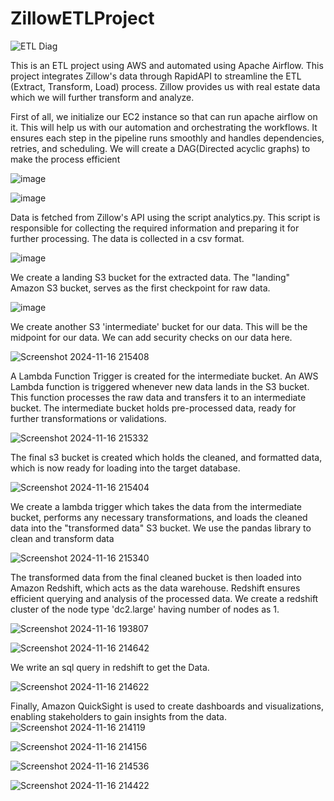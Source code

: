 # ZillowETLProject

![ETL Diag](https://github.com/user-attachments/assets/7fc083bf-3637-4242-834a-21c406c2436a)

This is an ETL project using AWS and automated using Apache Airflow.
This project integrates Zillow's data through RapidAPI to streamline the ETL (Extract, Transform, Load) process. Zillow provides us with real estate data which we will further transform and analyze.


First of all, we initialize our EC2 instance so that can run apache airflow on it. This will help us with our automation and orchestrating the workflows. It ensures each step in the pipeline runs smoothly and handles dependencies, retries, and scheduling. We will create a DAG(Directed acyclic graphs) to make the process efficient  

![image](https://github.com/user-attachments/assets/f20e451d-2b1e-4077-9420-c5d8731335ef)



![image](https://github.com/user-attachments/assets/94e6b18b-f9ef-46d7-8274-7795f899cf41)



Data is fetched from Zillow's API using the script analytics.py. This script is responsible for collecting the required information and preparing it for further processing. The data is collected in a csv format.
   
![image](https://github.com/user-attachments/assets/9dbab9f4-30aa-492e-aa4b-59072a277717)



We create a landing S3 bucket for the extracted data. The "landing" Amazon S3 bucket, serves as the first checkpoint for raw data.

 ![image](https://github.com/user-attachments/assets/0bdc787d-13b8-489e-854d-cad2173d695d)



We create another S3 'intermediate' bucket for our data. This will be the midpoint for our data. We can add security checks on our data here.

![Screenshot 2024-11-16 215408](https://github.com/user-attachments/assets/e42db1a4-028b-4f37-8def-c29e962c5d61)

  
A Lambda Function Trigger is created for the intermediate bucket.
An AWS Lambda function is triggered whenever new data lands in the S3 bucket. This function processes the raw data and transfers it to an intermediate bucket. The intermediate bucket holds pre-processed data, ready for further transformations or validations.

![Screenshot 2024-11-16 215332](https://github.com/user-attachments/assets/7aedafe8-f0ec-4425-a31d-1dc9389d0fb2)


The final s3 bucket is created which holds the cleaned, and formatted data, which is now ready for loading into the target database.

![Screenshot 2024-11-16 215404](https://github.com/user-attachments/assets/c69e2f00-f69b-4e9f-9df3-656973e68ad1)

We create a lambda trigger which takes the data from the intermediate bucket, performs any necessary transformations, and loads the cleaned data into the "transformed data" S3 bucket. We use the pandas library to clean and transform data

![Screenshot 2024-11-16 215340](https://github.com/user-attachments/assets/7a59bde9-5210-4eda-9d78-f92d44a61364)

The transformed data from the final cleaned bucket is then loaded into Amazon Redshift, which acts as the data warehouse. Redshift ensures efficient querying and analysis of the processed data. We create a redshift cluster of the node type 'dc2.large' having number of nodes as 1.


![Screenshot 2024-11-16 193807](https://github.com/user-attachments/assets/f2250eae-1e0f-4f21-bbce-a85c4ac5e384)

![Screenshot 2024-11-16 214642](https://github.com/user-attachments/assets/728c8b1b-1959-4247-bed0-a3867d2983c4)

We write an sql query in redshift to get the Data.

![Screenshot 2024-11-16 214622](https://github.com/user-attachments/assets/673d0f5e-f8e1-40dc-8be2-242ef8ffb158)

Finally, Amazon QuickSight is used to create dashboards and visualizations, enabling stakeholders to gain insights from the data.
![Screenshot 2024-11-16 214119](https://github.com/user-attachments/assets/5fb9be1f-9c60-4cba-adc7-a63b8635c087)

![Screenshot 2024-11-16 214156](https://github.com/user-attachments/assets/6e65acc0-e31e-4613-a81c-18fba0467840)

![Screenshot 2024-11-16 214536](https://github.com/user-attachments/assets/b104f6dc-cd23-4c33-b997-0639ff29ddf7)

![Screenshot 2024-11-16 214422](https://github.com/user-attachments/assets/048b1042-9c05-481d-a234-50a6f9c2d0f8)











